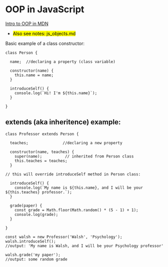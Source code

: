 # OOP in JavaScript
[Intro to OOP in MDN](https://developer.mozilla.org/en-US/docs/learn/javascript/objects/classes_in_javascript)
- <mark>Also see notes: js_objects.md </mark>


Basic example of a class constructor:
```
class Person {

  name;  //declaring a property (class variable)

  constructor(name) {
    this.name = name;
  }

  introduceSelf() {
    console.log(`Hi! I'm ${this.name}`);
  }

}
```

## extends (aka inheritence) example:
```
class Professor extends Person {

  teaches;               //declaring a new property

  constructor(name, teaches) {
    super(name);          // inherited from Person class
    this.teaches = teaches;
  }

// this will override introduceSelf method in Person class:

  introduceSelf() {
    console.log(`My name is ${this.name}, and I will be your ${this.teaches} professor.`);
  }

  grade(paper) {
    const grade = Math.floor(Math.random() * (5 - 1) + 1);
    console.log(grade);
  }

}
```

```
const walsh = new Professor('Walsh', 'Psychology');
walsh.introduceSelf();  
//output: 'My name is Walsh, and I will be your Psychology professor'

walsh.grade('my paper'); 
//output: some random grade
```